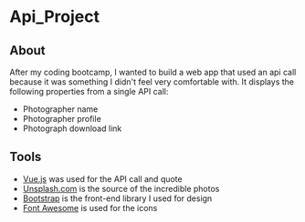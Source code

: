 # Api_Project
## About
After my coding bootcamp, I wanted to build a web app that used an api call because it was something I didn't feel very comfortable with.
It displays the following properties from a single API call:
* Photographer name
* Photographer profile
* Photograph download link

## Tools
* [Vue.js](https://vuejs.org/) was used for the API call and quote
* [Unsplash.com](https://unsplash.com/) is the source of the incredible photos
* [Bootstrap](https://getbootstrap.com) is the front-end library I used for design
* [Font Awesome](https://fontawesome.com) is used for the icons
